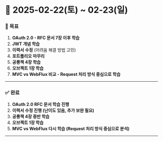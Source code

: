# 📅 2025-02-22(토) ~ 02-23(일)

### 🎯 목표
1. **OAuth 2.0 - RFC 문서 7장 이후 학습**
2. **JWT 개념 학습**
3. **이력서 수정** (어려움 해결 방법 고민)
4. **포트폴리오 마무리**
5. **공룡책 4장 학습**
6. **오브젝트 1장 학습**
7. **MVC vs WebFlux 비교 - Request 처리 방식 중심으로 학습**

---

### ✅ 완료
1. **OAuth 2.0 RFC 문서 학습 진행**
2. **이력서 수정 진행 (난이도 있음, 추가 보완 필요)**
3. **공룡책 4장 중반 학습**
4. **오브젝트 1장 학습**
5. **MVC vs WebFlux 다시 학습 (Request 처리 방식 중심으로 분석)**

---
